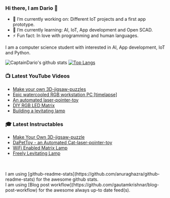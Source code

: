 ### Hi there, I am Dario 👋


- 🔭 I’m currently working on: Different IoT projects and a first app prototype.
- 🌱 I’m currently learning: AI, IoT, App development and Open SCAD.
- ⚡ Fun fact: In love with programming and human languages.


I am a computer science student with interested in AI, App development, IoT and Python.

![CaptainDario's github stats](https://github-readme-stats.vercel.app/api?username=captaindario&count_private=true)
[![Top Langs](https://github-readme-stats.vercel.app/api/top-langs/?username=captaindario&hide=g-code)](https://github.com/captaindario/github-readme-stats)

### 📺 Latest YouTube Videos
<!-- YOUTUBE:START -->
- [Make your own 3D-jigsaw-puzzles](https://www.youtube.com/watch?v=Sl4_0uPr6Pk)
- [Epic watercooled RGB workstation PC [timelapse]](https://www.youtube.com/watch?v=nSBbka363sI)
- [An automated laser-pointer-toy](https://www.youtube.com/watch?v=vp5igMt3IM0)
- [DIY RGB LED Matrix](https://www.youtube.com/watch?v=JtgvVUUX6ng)
- [Building a levitating lamp](https://www.youtube.com/watch?v=H9U5d88-Mq0)
<!-- YOUTUBE:END -->

### 🎓 Latest Instructables
<!-- INSTRUCTABLES:START -->
- [Make Your Own 3D-jigsaw-puzzle](https://www.instructables.com/id/Make-Your-Own-3D-jigsaw-puzzle/)
- [DaPetToy - an Automated Cat-laser-pointer-toy](https://www.instructables.com/id/An-Automated-Cat-laser-pointer-toy/)
- [WiFi Enabled Matrix Lamp](https://www.instructables.com/id/WiFi-Enabled-Matrix-Lamp/)
- [Freely Levitating Lamp](https://www.instructables.com/id/Freely-Levitating-Lamp/)
<!-- INSTRUCTABLES:END -->

</br>
</br>
I am using [github-readme-stats](https://github.com/anuraghazra/github-readme-stats) for the awesome github stats. </br>
I am using [Blog post workflow](https://github.com/gautamkrishnar/blog-post-workflow) for the awesome always up-to date feed(s).
